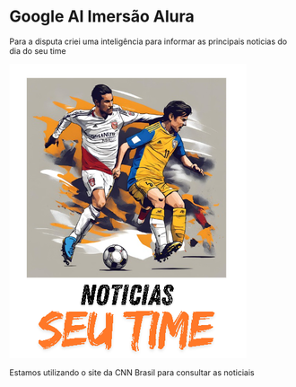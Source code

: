 # Google AI Imersão Alura

Para a disputa criei uma inteligência para informar as principais noticias do dia do seu time

![NoticiaisSeuTime](/NoticiaisSeuTime.png "NoticiaisSeuTime")

Estamos utilizando o site da CNN Brasil para consultar as noticiais
